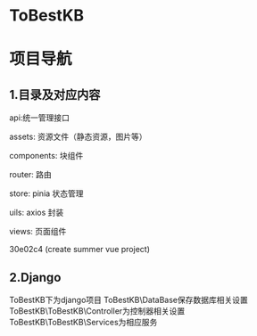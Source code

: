 
# ToBestKB

# 项目导航

## 1.目录及对应内容

api:统一管理接口

assets: 资源文件（静态资源，图片等）

components: 块组件

router: 路由

store: pinia 状态管理

uils: axios 封装

views: 页面组件

30e02c4 (create summer vue project)


## 2.Django
ToBestKB下为django项目
ToBestKB\DataBase保存数据库相关设置
ToBestKB\ToBestKB\Controller为控制器相关设置
ToBestKB\ToBestKB\Services为相应服务
